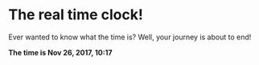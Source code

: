 # The real time clock!

Ever wanted to know what the time is? Well, your journey is about to end!

**The time is Nov 26, 2017, 10:17**